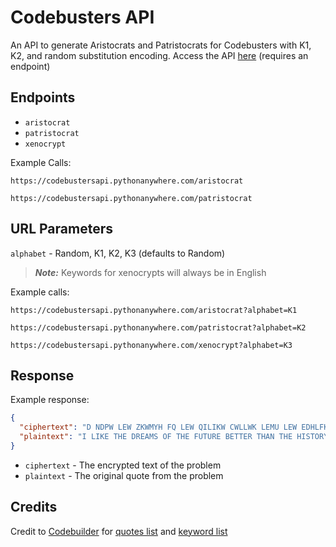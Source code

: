 # Codebusters API
An API to generate Aristocrats and Patristocrats for Codebusters with K1, K2, and random substitution
encoding. Access the API [here](https://codebustersapi.pythonanywhere.com) (requires an endpoint)

## Endpoints
* `aristocrat`
* `patristocrat`
* `xenocrypt`

Example Calls:
```
https://codebustersapi.pythonanywhere.com/aristocrat
```
```
https://codebustersapi.pythonanywhere.com/patristocrat
```

## URL Parameters
`alphabet` - Random, K1, K2, K3 (defaults to Random)
> **_Note:_**  Keywords for xenocrypts will always be in English

Example calls:
```
https://codebustersapi.pythonanywhere.com/aristocrat?alphabet=K1
```
```
https://codebustersapi.pythonanywhere.com/patristocrat?alphabet=K2
```
```
https://codebustersapi.pythonanywhere.com/xenocrypt?alphabet=K3
```

## Response

Example response:

```json
{
  "ciphertext": "D NDPW LEW ZKWMYH FQ LEW QILIKW CWLLWK LEMU LEW EDHLFKB FQ LEW OMHL.",
  "plaintext": "I LIKE THE DREAMS OF THE FUTURE BETTER THAN THE HISTORY OF THE PAST."
}
```

* `ciphertext` - The encrypted text of the problem
* `plaintext` - The original quote from the problem

## Credits

Credit to [Codebuilder](https://github.com/AC01010/codebuilder) for [quotes list](quotes.txt) and
[keyword list](keywords.txt)
